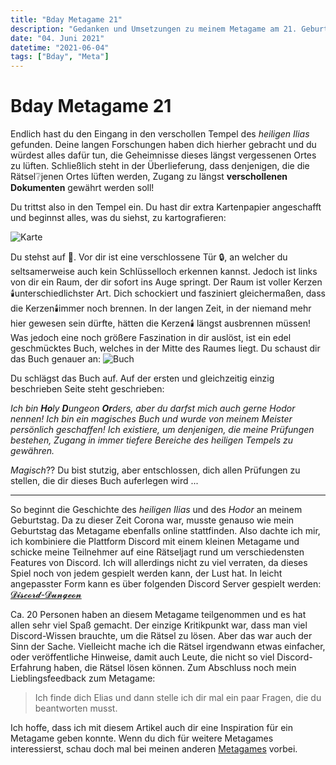 ```yaml
---
title: "Bday Metagame 21"
description: "Gedanken und Umsetzungen zu meinem Metagame am 21. Geburtstag"
date: "04. Juni 2021"
datetime: "2021-06-04"
tags: ["Bday", "Meta"]
---
```


# Bday Metagame 21
Endlich hast du den Eingang in den verschollen Tempel des *heiligen Ilias* gefunden. 
Deine langen Forschungen haben dich hierher gebracht und du würdest alles dafür tun, die Geheimnisse dieses längst vergessenen Ortes zu lüften. 
Schließlich steht in der Überlieferung, dass denjenigen, die die Rätsel:grey_question:jenen Ortes lüften werden, Zugang zu längst **verschollenen Dokumenten** gewährt werden soll!

Du trittst also in den Tempel ein. Du hast dir extra Kartenpapier angeschafft und beginnst alles, was du siehst, zu kartografieren:

![Karte](/articles/prologue_map.png)

Du stehst auf :arrow_down_small:. Vor dir ist eine verschlossene Tür :lock:, an welcher du seltsamerweise auch kein Schlüsselloch erkennen kannst. Jedoch ist links von dir ein Raum, der dir sofort ins Auge springt.
Der Raum ist voller Kerzen:candle:unterschiedlichster Art. Dich schockiert und fasziniert gleichermaßen, dass die Kerzen:candle:immer noch brennen. In der langen Zeit, in der niemand mehr hier gewesen sein dürfte, hätten die Kerzen:candle: längst ausbrennen müssen!
Was jedoch eine noch größere Faszination in dir auslöst, ist ein edel geschmücktes Buch, welches in der Mitte des Raumes liegt. Du schaust dir das Buch genauer an:
![Buch](/articles/hodor.png)

Du schlägst das Buch  auf. Auf der ersten und gleichzeitig einzig beschrieben Seite steht geschrieben:

_Ich bin **Ho**ly **D**ungeon **Or**ders, aber du darfst mich auch gerne Hodor nennen!
Ich bin ein magisches Buch und wurde von meinem Meister persönlich geschaffen!
Ich existiere, um denjenigen, die meine Prüfungen bestehen, Zugang in immer tiefere Bereiche des heiligen Tempels zu gewähren._

_Magisch_?? Du bist stutzig, aber entschlossen, dich allen Prüfungen zu stellen, die dir dieses Buch auferlegen wird ...

---

So beginnt die Geschichte des *heiligen Ilias* und des *Hodor* an meinem Geburtstag. 
Da zu dieser Zeit Corona war, musste genauso wie mein Geburtstag das Metagame ebenfalls online stattfinden. 
Also dachte ich mir, ich kombiniere die Plattform Discord mit einem kleinen Metagame und schicke meine Teilnehmer auf eine Rätseljagt rund um verschiedensten Features von Discord. 
Ich will allerdings nicht zu viel verraten, da dieses Spiel noch von jedem gespielt werden kann, der Lust hat. 
In leicht angepasster Form kann es über folgenden Discord Server gespielt werden: [𝓓𝓲𝓼𝓬𝓸𝓻𝓭-𝓓𝓾𝓷𝓰𝓮𝓸𝓷](https://discord.com/invite/4SdzCaenKs)

Ca. 20 Personen haben an diesem Metagame teilgenommen und es hat allen sehr viel Spaß gemacht. Der einzige Kritikpunkt war, dass man viel Discord-Wissen brauchte, um die Rätsel zu lösen. Aber das war auch der Sinn der Sache. Vielleicht mache ich die Rätsel irgendwann etwas einfacher, oder veröffentliche Hinweise, damit auch Leute, die nicht so viel Discord-Erfahrung haben, die Rätsel lösen können. Zum Abschluss noch mein Lieblingsfeedback zum Metagame:
> Ich finde dich Elias und dann stelle ich dir mal ein paar Fragen, die du beantworten musst.

Ich hoffe, dass ich mit diesem Artikel auch dir eine Inspiration für ein Metagame geben konnte.
Wenn du dich für weitere Metagames interessierst, schau doch mal bei meinen anderen [Metagames](/articles/t/Meta) vorbei.
